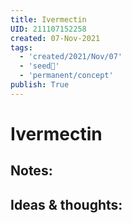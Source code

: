```yaml
---
title: Ivermectin
UID: 211107152258
created: 07-Nov-2021
tags:
  - 'created/2021/Nov/07'
  - 'seed🥜'
  - 'permanent/concept'
publish: True
---
```

# Ivermectin

## Notes:


## Ideas & thoughts:


